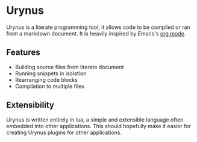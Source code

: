 # Urynus
Urynus is a literate programming tool; it allows code to be compiled or ran from
a markdown document. It is heavily inspired by Emacs's 
[org mode](https://orgmode.org/).

## Features
- Building source files from literate document
- Running snippets in isolation
- Rearranging code blocks
- Compilation to multiple files


## Extensibility
Urynus is written entirely in lua, a simple and extensible language often 
embedded into other applications. This should hopefully make it easier for 
creating Urynus plugins for other applications.
